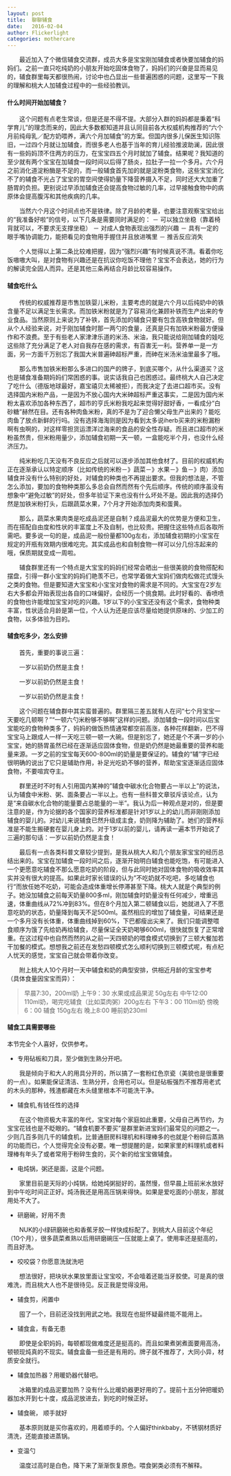 ```yaml
---
layout: post
title:  聊聊辅食
date:   2016-02-04
author: Flickerlight
categories: mothercare
---
```

&emsp;&emsp;最近加入了个微信辅食交流群，成员大多是宝宝刚加辅食或者快要加辅食的妈妈们。之前一直只吃纯奶的小朋友开始吃固体食物了，妈妈们的兴奋是显而易见的，辅食群里每天都很热闹，讨论中也凸显出一些普遍困惑的问题，这里写一下我的理解和桃大人加辅食过程中的一些经验教训。

#### 什么时间开始加辅食？
&emsp;&emsp;这个问题有点老生常谈，但是还是不得不提。大部分入群的妈妈都是秉着“科学育儿”的理念而来的，因此大多数都知道并且认同目前各大权威机构推荐的“六个月前纯母乳／配方奶喂养，满六个月加辅食”的方案。但国内很多儿保医生知识陈旧，一过四个月就让加辅食，而很多老人也基于当年的育儿经验推波助澜，因此很有一些妈妈顶不住两方的压力，在宝宝四五个月时就加了辅食。结果呢？我知道的至少就有两个宝宝在加辅食一段时间以后得了肠炎，拉肚子一拉一个多月。六个月之前消化道淀粉酶是不足的，而一般辅食首先加的就是淀粉类食物，这些宝宝消化不了的辅食不光占了宝宝的胃空间使得奶量下降营养摄入不足，同时还大大加重了肠胃的负担。更别说过早添加辅食还会提高食物过敏的几率，过早接触食物中的病原体会提高腹泻和其他疾病的几率。

&emsp;&emsp;当然六个月这个时间点也不是铁律。除了月龄的考量，也要注意观察宝宝给出的“我准备好啦”的信号，以下几条是需要同时满足的：
－ 可以独立坐稳（靠着椅背就可以，不要求无支撑坐稳）
－ 对成人食物表现出强烈的兴趣
－ 具有一定的眼手嘴协调能力，能把看见的食物用手握住并且放进嘴里
－ 推舌反应消失

&emsp;&emsp;个人觉得以上第二条比较难把握，因为“强烈兴趣”有时候真说不清。看着你吃饭嗷嗷大叫，是对食物有兴趣还是在抗议你吃饭不理他？宝宝不会表达，她的行为的解读完全因人而异。还是其他三条再结合月龄比较容易操作。

#### 辅食吃什么

&emsp;&emsp;传统的权威推荐是市售加铁婴儿米粉，主要考虑的就是六个月以后纯奶中的铁含量不足以满足生长需求。而加铁米粉就是为了容易消化兼顾补铁而生产出来的专业食品。当然原则上来说为了补铁，首先添加的辅食只要有包含高铁食物就好。但从个人经验来说，对于刚加辅食时那一两勺的食量，还真是只有加铁米粉最方便操作和不浪费。至于有些老人家津津乐道的米汤、米油，我只能说给刚加辅食的娃吃这些除了充分满足了老人对自我存在感的需求，有百害无一利。营养单一是一方面，另一方面千万别忘了我国大米普遍砷超标严重，而砷在米汤米油里最多了哦。

&emsp;&emsp;那么市售加铁米粉那么多进口的国产的牌子，到底买哪个，从什么渠道买？这也是辅食准备期妈妈们常困惑的事。说实话我自己也困惑过。最终桃大人自己决定了吃什么（德版地球最好，嘉宝禧贝太稀被拒），而我决定了去进口超市买。没有选择国内米粉产品，一是因为不放心国内大米砷超标严重这事实，二是因为国内米粉太喜欢添加各种东西了，超市的亨氏米粉我吃起来觉得好甜好香，一看成分“白砂糖”赫然在目。还有各种肉鱼米粉，真的不是为了迎合懒父母生产出来的？能吃肉鱼了放点新鲜的行吗。没有选择海淘则是因为看到太多说iherb买来的米粉漏粉啊有虫啊的，对这样零担货运漂洋过海来的食品的安全性存疑。而且进口超市的米粉虽然贵，但米粉用量少，添加辅食初期一天一顿，一盒能吃半个月，也没什么经济压力。

&emsp;&emsp;纯米粉吃几天没有不良反应之后就可以逐步添加其他食材了。目前的权威机构正在逐渐承认以特定顺序（比如传统的米粉－》蔬菜－》水果－》鱼－》肉）添加辅食并没有什么特别的好处，对辅食的种类也不再提出要求。但我的想法是，不管怎么添加，要加的食物种类那么多总会自然而然有个先后顺序。传统的顺序虽没有想象中“避免过敏”的好处，但多年验证下来也没有什么坏处不是。因此我的选择仍然是加铁米粉打头，后跟蔬菜水果，7个月才开始添加肉类和蛋黄。

&emsp;&emsp;那么，蔬菜水果肉类是吃成品泥还是自制？成品泥最大的优势是方便和卫生，而在搭配自由度和性状的丰富度上不及自制，也比较贵。把握住这些特点后各取所需吧。要多说一句的是，成品泥一般份量都100g左右，添加辅食初期的小宝宝在规定的开瓶有效期内很难吃完。其实成品也和自制食物一样可以分几份冻起来的哦，保质期就变成一周啦。

&emsp;&emsp;辅食群里还有一个特点是大宝宝的妈妈们经常会晒出一些很美貌的食物搭配和摆盘，引得一群小宝宝的妈妈们艳羡不已，也常学着做大宝妈们做肉松做花式馒头之类的食物。但是要知道大宝宝和小宝宝对食物的需求是不同的。大宝宝在2岁左右大多都会开始表现出各自的口味偏好，会经历一个挑食期。此时好看的、香喷喷的食物也许能增加宝宝对吃的兴趣。1岁以下的小宝宝还没有这个需求，食物种类丰富，性状适合月龄是第一位，个人认为还是应该尽量给她提供原味的、少加工的食物，以多体验为目的。


#### 辅食吃多少，怎么安排

&emsp;&emsp;首先，重要的事说三遍：

&emsp;&emsp;一岁以前奶仍然是主食！

&emsp;&emsp;一岁以前奶仍然是主食！

&emsp;&emsp;一岁以前奶仍然是主食！

&emsp;&emsp;这个问题在辅食群中其实蛮普遍的。群里隔三差五就有人在问“七个月宝宝一天要吃几顿啊？”“一顿六勺米粉够不够啊”这样的问题。添加辅食一段时间以后宝宝能吃的食物种类多了，妈妈的做饭热情通常都空前高涨，各种花样翻新，巴不得宝宝马上跟成人一样一天吃三顿一顿一大碗。但是别忘了，她还是个不满一岁的小宝宝，她的肠胃虽然已经在逐渐适应固体食物，但是奶仍然是她最重要的营养和能量来源。一岁之前的宝宝每天600-800ml的奶量是要保证的。辅食的“辅”字已经很明确的说出了它只是辅助作用，补足光吃奶不够的营养，帮助宝宝逐渐适应固体食物，不要喧宾夺主。

&emsp;&emsp;群里还时不时有人引用国内某神的”辅食中碳水化合物要占一半以上”的说法，认为辅食中米粉、粥、面条要占一半以上。也有一些科普文章驳斥该论点，认为是“来自碳水化合物的能量要占总能量的一半”。我认为后一种观点是对的，但是要注意的是，作为论据的各个国家的营养标准都是针对1岁以上的幼儿而非刚刚添加辅食的婴儿的。对幼儿来说辅食已然升级成主食，奶则降为辅助了。她们的营养标准是不能生搬硬套在婴儿身上的。对于1岁以前的婴儿，请再读一遍本节开始说了三遍的那句话：一岁以前奶仍然是主食！

&emsp;&emsp;最后有一点各类科普文章较少提到，是我从桃大人和几个朋友家宝宝的经历总结出来的。宝宝在加辅食一段时间之后，逐渐开始明白辅食也能吃饱，有可能进入一个更愿意吃辅食不那么愿意吃奶的阶段，但与此同时她对固体食物的吸收效率其实并没有很大的提高。如果此时家长错误的认为”不吃奶就不吃吧，多吃辅食也行“而放任她不吃奶，可能会造成体重增长停滞甚至下降。桃大人就是个典型的例子。她没加辅食之前每天奶量800多ml，刚加辅食时奶量没有任何减少，增重迅速，体重曲线从72%冲到83%。但在8个月加入第二顿辅食以后，她就进入了不愿意吃奶的状态，奶量降到每天不足500ml。虽然相应的增加了辅食量，可结果还是一个多月没有长体重，体重曲线掉到60%，下巴都瘦出尖来了。我们只能调整喂食顺序为饿了先给奶再给辅食，尽量保证全天奶喝够600ml，很快就恢复了正常增重。在这过程中也自然而然的从之前一天四顿奶的喂食模式切换到了三顿大餐加若干加餐的模式。想想我之前还在发愁四顿模式怎么顺利切换到三顿模式呢，有点杞人忧天的感觉，宝宝自己就会带着你改变。

&emsp;&emsp;附上桃大人10个月时一天中辅食和奶的典型安排，供相近月龄的宝宝参考（具体食量因宝宝而异）：

>早晨7:30，200ml奶
>上午9：30 水果或成品果泥 50g左右
>中午12:00 110ml奶，喝完吃辅食（比如菜肉粥）200g左右
>下午3：00 110ml奶
>傍晚6：00 辅食 150g左右
>晚上8:00 睡前奶230ml

#### 辅食工具需要哪些

本节完全个人喜好，仅供参考。


* 专用砧板和刀具，至少做到生熟分开吧。

&emsp;&emsp;我是倾向于和大人的用具分开的，所以搞了一套粉红色京瓷（美貌也是很重要的一点）。如果能保证清洁、生熟分开，合用也可以。但是砧板强烈不推荐用老式的木头的那种，残渣都藏在木头缝里根本不可能洗干净。

* 辅食机,有钱任性的选择 

&emsp;&emsp;在这个物资极大丰富的年代，宝宝对每个家庭如此重要，父母自己再节约，为宝宝花钱也是不眨眼的。“辅食机要不要买”是群里新进宝妈们最常见的问题之一。少则几百多则几千的辅食机，比普通厨房料理机和料理棒多的也就是个粉碎后蒸熟的功能而已，个人觉得完全没有必要。唯一想提醒的是，如果家里的料理机或者料理棒有年头了或者常用于粉碎生食的，买个新的给宝宝做辅食。

* 电炖锅，粥还是面，这是个问题。

&emsp;&emsp;家里目前是天际的小炖锅，给她炖粥挺好的，虽然慢，但早晨上班前米水放好到中午吃时间正正好。炖汤我还是用高压锅来得快。如果是爱吃面的小朋友，那就用处不大了。

* 研磨碗，好用不贵

&emsp;&emsp;NUK的小绿研磨碗也和香蕉牙胶一样快成标配了。到桃大人目前这个年纪（10个月），很多蔬菜煮熟以后用研磨碗压一压就能上桌了。使用率还是挺高的，而且好洗。


* 咬咬袋？你愿意洗就洗吧

&emsp;&emsp;想法很好，把块状水果放里面让宝宝咬，不会噎着还能当牙胶使。可是真的很难洗，而且桃大人也不是很待见。反正我是觉得没用。


* 辅食剪，闲置中

&emsp;&emsp;囤了一个，目前还没找到用武之地。我现在也挺怀疑最终能不能用上。

* 辅食盒，有备无患

&emsp;&emsp;即使是全职妈妈，每顿都现做难度还是挺高的。而且如果煮粥煮面要用高汤，顿顿现炖真的不现实。辅食盒备一些还是有用的。牌子就不推荐了，大同小异，材质安全就行。

* 辅食加热器？用暖奶器代替吧。

&emsp;&emsp;冰箱里的成品泥要加热？没有什么比暖奶器更好用的了。提前十五分钟把暖奶器加水开到七十度，成品泥放进去，到吃的时候正好。

* 辅食碗， 顺手就好

&emsp;&emsp;基本原则就是买你喜欢的，用着顺手的。个人偏好thinkbaby，不锈钢材质好清洗，还能直接进蒸锅。

* 变温勺

&emsp;&emsp;温度过高时是白色，降下来了渐渐恢复原色。喂食粥类必须有不解释。



